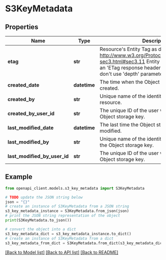 # S3KeyMetadata


## Properties

Name | Type | Description | Notes
------------ | ------------- | ------------- | -------------
**etag** | **str** | Resource&#39;s Entity Tag as defined in http://www.w3.org/Protocols/rfc2616/rfc2616-sec3.html#sec3.11  Entity Tag is also added as an &#39;ETag response header to requests which don&#39;t use &#39;depth&#39; parameter. | [optional] [readonly] 
**created_date** | **datetime** | The time when the Object storage key was created. | [optional] [readonly] 
**created_by** | **str** | Unique name of the identity that created the resource. | [optional] [readonly] 
**created_by_user_id** | **str** | The unique ID of the user who created the Object storage key. | [optional] [readonly] 
**last_modified_date** | **datetime** | The last time the Object storage key was modified. | [optional] [readonly] 
**last_modified_by** | **str** | Unique name of the identity that last modified the Object storage key. | [optional] [readonly] 
**last_modified_by_user_id** | **str** | The unique ID of the user who last modified the Object storage key. | [optional] [readonly] 

## Example

```python
from openapi_client.models.s3_key_metadata import S3KeyMetadata

# TODO update the JSON string below
json = "{}"
# create an instance of S3KeyMetadata from a JSON string
s3_key_metadata_instance = S3KeyMetadata.from_json(json)
# print the JSON string representation of the object
print(S3KeyMetadata.to_json())

# convert the object into a dict
s3_key_metadata_dict = s3_key_metadata_instance.to_dict()
# create an instance of S3KeyMetadata from a dict
s3_key_metadata_from_dict = S3KeyMetadata.from_dict(s3_key_metadata_dict)
```
[[Back to Model list]](../README.md#documentation-for-models) [[Back to API list]](../README.md#documentation-for-api-endpoints) [[Back to README]](../README.md)


